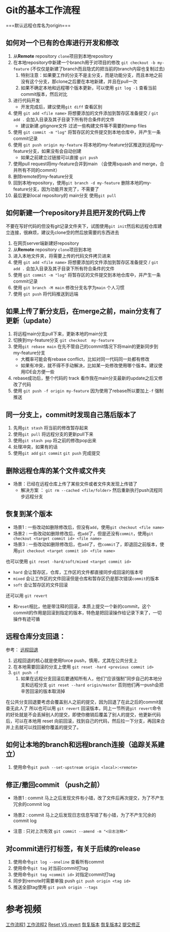 # Git的基本工作流程
===默认远程仓库名为origin===
## 如何对一个已有的仓库进行开发和修改
1. 从**Remote** repository `clone`项目到本地repository
2. 在本地repository中新建一个branch用于对项目的修改 `git checkout -b my-feature` (不仅仅是新建了branch而且隐式的把当前的branch内容也复制过去)
   1. 特别注意：如果要工作的分支不是主分支，而是功能分支，而且本地之前没有这个分支，那clone之后要在本地新建，并且在pull一次
   2. 如果不确定本地和远程哪个版本更新，可以使用 `git log -1` 查看当前commit版本，然后对比
3. 进行代码开发
    + 开发完成后，建议使用`git diff` 查看区别
4. 使用 `git add <file name>` 将想要添加的文件添加到暂存区准备提交 / `git add .` 会加入目录及其子目录下所有符合条件的文件
    + 建议新建.gitignore文件 过滤一些构建文件等不需要的temp files
5. 使用 `git commit -m "log"` 将暂存区的文件提交到本地仓库中，并产生一条commit记录
6. 使用 `git push origin my-feature` 将本地的my-feature分区推送到远程my-feature分支，如果没有会自动创建
    + 如果之前建立过链接可以直接 `git push`
7. 使用pull request将my-feature合并到main （会使用squash and merge，合并所有不同的commit）
8. 删除remote的my-feature分支
9.  回到本地repository，使用`git branch -d my-feature` 删除本地的my-feature分支，因为功能开发完了，不需要了
10. 最后更新local repository的 main分支 使用`git pull`

## 如何新建一个repository并且把开发的代码上传
不要在写好代码的但没有git记录文件夹下，试图使用`git init`然后和远程仓库建立连接，很麻烦，建议先clone空的然后放需要的东西进去
1. 在网页server端新建好repository
2. 从**Remote** repository `clone`项目到本地
3. 进入本地文件夹，将需要上传的代码文件拷贝进来
4. 使用 `git add <file name>` 将想要添加的文件添加到暂存区准备提交 / `git add .` 会加入目录及其子目录下所有符合条件的文件
5. 使用 `git commit -m "log"` 将暂存区的文件提交到本地仓库中，并产生一条commit记录
6. 使用 `git branch -M main` 修改分支名字为`main` 个人习惯
7. 使用 `git push` 将代码推送到远端
   


## 如果上传了新分支后，在merge之前，main分支有了更新（update）
1. 将远程main分支pull下来，更新本地的main分支
2. 切换到my-feature分支  `git checkout  my-feature` 
3. 使用`git rebase main` 在先不管自己的commit情况下将main的更新同步到my-feature分支
   + 大概率可能会有rebase conflict，比如对同一代码同一处都有修改
   + 如果有冲突，就不得不手动解决，比如某一处修改使用哪个版本。建议使用IDE会方便一些
4. rebase成功后，整个代码的 track 看作我在main分支最新的update之后又修改了代码
5. 使用 `git push -f origin my-feature` 因为使用了rebase所以要加上`-f` 强制推送

## 同一分支上，commit时发现自己落后版本了
1. 先用`git stash` 将当前的修改暂存起来
2. 使用`git pull` 将远程分支的更新pull下来
3. 使用`git stash pop` 将之前的修改pop出来
4. 处理冲突，如果有的话
5. 使用`git add` `git commit` `git push` 完成提交


## 删除远程仓库的某个文件或文件夹
  + 场景：已经在远程仓库上传了某些文件或者文件夹发现上传错了
    + 解决方案 ： `git rm --cached <file/folder>` 然后重新执行push流程同步远程分支

## 恢复到某个版本
+ 场景1 : 一些改动如删除修改后，但没有`add`，使用`git checkout <file name>`
+ 场景2 :  一些改动如删除修改后，也`add`了，但是还没有`commit`，使用`git checkout <target commit id> <file name>`
+ 场景3 :  一些改动如删除修改后，也`add`了，也`commit`了，即退回之前版本，使用`git checkout <target commit id> <file name>`

也可以使用 `git reset -hard/soft/mixed <target commit id>`
  + `hard` 会让暂存区，仓库，工作区的文件都直接同步成回滚的版本号
  + `mixed` 会让工作区的文件回滚但是仓库和暂存区仍是那次错误`commit`的版本
  + `soft` 会让暂存区的文件回滚
  
还可以用 `git revert`
  + 和`reset`相比，他是带注释的回滚，本质上提交一个新的commit，这个commit的作用是回滚到指定的版本，特色是把回滚操作给记录下来了，一切操作有迹可循
## 远程仓库分支回退：
  参考： [远程回退](https://www.cnblogs.com/Super-scarlett/p/8183348.html)
  1. 远程回退的核心就是使用force push，慎用，尤其在公共分支上
  2. 在本地需要回滚的分支上使用 `git reset -hard <previous commit id>`
  3. `git push -f`
     1. 如果在远程分支回滚后要通知所有人，他们“应该强制”同步自己的本地分支和远程分支 `git reset --hard origin/master` 否则他们再一push会把辛苦回滚的版本取消掉 

在公共分支回退要考虑会覆盖别人之前的提交，因为回退了在此之后的commit就查无此人了
所以也可以用 `git revert` 回滚版本，同上一节所说`git revert`命令的好处就是不会丢掉别人的提交，即使你撤销后覆盖了别人的提交，他更新代码后，可以在本地用 reset 向前回滚，找到自己的代码，然后拉一下分支，再回来合并上去就可以找回被你覆盖的提交了。


## 如何让本地的branch和远程branch连接（追踪关系建立）
1. 使用命令`git push --set-upstream origin <local>:<remote>`

## 修正/撤回commit （push之前）
+ 场景1 : commit 马上之后发现文件有小错，改了文件后再次提交，为了不产生冗余的commit log
+ 场景2 : commit 马上之后发现日志信息写错了有小错，为了不产生冗余的commit log

+ 注意 : 只对上次有效
  `git commit --amend -m "<日志注释>"`

## 对commit进行打标签，有关于后续的release
1. 使用命令`git log --oneline` 查看所有commit
2. 使用命令`git tag` 对当前commit打tag
3. 使用命令`git tag <commit id>` 对指定commit打tag
4. 同步到remote时需要单独 push `git push origin <tag id>`
5. 推送全部tag使用 `git push origin --tags`


# 参考视频
[工作流程1](https://www.bilibili.com/video/BV1tm4y1w7Ho?spm_id_from=333.880.my_history.page.click)
[工作流程2](https://www.bilibili.com/video/BV19e4y1q7JJ?spm_id_from=333.880.my_history.page.click)
[Reset VS revert](https://www.bilibili.com/video/BV1hA411m7jL/?spm_id_from=333.337.search-card.all.click&vd_source=7d72d87753aff88f00f4bded7ef264d4)
[恢复版本](https://www.bilibili.com/video/BV1gR4y1C7SW/?spm_id_from=333.880.my_history.page.click&vd_source=7d72d87753aff88f00f4bded7ef264d4)
[恢复版本2](https://www.bilibili.com/video/BV13g411i7yj/?spm_id_from=333.880.my_history.page.click)
[提交修正](https://www.bilibili.com/video/BV1BY411m7MV/?spm_id_from=333.788&vd_source=7d72d87753aff88f00f4bded7ef264d4)